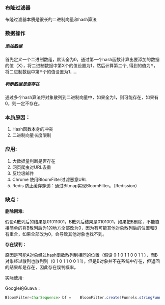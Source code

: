 ### 布隆过滤器

布隆过滤器本质是很长的二进制向量和hash算法

### 数据操作

##### 添加数据

首先定义一个二进制数组，默认全为0，通过第一个hash函数计算出要添加的数据的值（X），将二进制数据中第X个的值设置为1，然后计算第二个, 得到的值为Y，将二进制数组中第Y个的值设置为1……

##### 判断数据是否存在

通过多个hash算法将对象散列到二进制向量中，如果全为1，则可能存在，如果有0，则一定不存在。

### 本质原因：

1. Hash函数本身的冲突
2. 二进制向量长度限制

### 应用:

1. 大数据量判断是否存在
2. 网页爬虫对URL去重
3. 反垃圾邮件
4. Chrome 使用BloomFilter过滤恶意URL
5. Redis 防止缓存穿透：通过Bitmap实现BloomFilter。（Redission）

### 缺点：

 **删除困难:** 

假设A散列后的结果是01011001，B散列后结果是0101001，如果把B删除，不能直接简单的将B散列后为1的地方全部改为0，因为有可能其他对象散列后的位置和B有重合，如果全部改为0，会导致其他对象也找不到。

**存在误判：**

原因是可能A对象经过hash函数散列到相同的位置（假设 0 1 0 1 1 0 0 1 1 ），而B对象经过散列也散列到（0 1 0 1 1 0 0 1 1），但是B对象并不在系统中存在，但返回的结果却是存在，因此存在误判概率。

实际使用:

Google的Guava：

```java
BloomFilter<CharSequence> bf =    BloomFilter.create(Funnels.stringFunnel(Charsets.UTF_8), expectedInsertions); // 其中expectedInsertions 是估计的要插入的数据量大小

```







